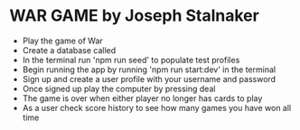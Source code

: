 # WAR GAME by Joseph Stalnaker

- Play the game of War
- Create a database called
- In the terminal run 'npm run seed' to populate test profiles
- Begin running the app by running 'npm run start:dev' in the terminal
- Sign up and create a user profile with your username and password
- Once signed up play the computer by pressing deal
- The game is over when either player no longer has cards to play
- As a user check score history to see how many games you have won all time
